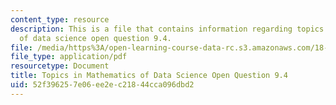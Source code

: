 ```yaml
---
content_type: resource
description: This is a file that contains information regarding topics in mathematics
  of data science open question 9.4.
file: /media/https%3A/open-learning-course-data-rc.s3.amazonaws.com/18-s096-topics-in-mathematics-of-data-science-fall-2015/52f396257e06ee2ec21844cca096dbd2_MIT18_S096F15_Open9.4.pdf
file_type: application/pdf
resourcetype: Document
title: Topics in Mathematics of Data Science Open Question 9.4
uid: 52f39625-7e06-ee2e-c218-44cca096dbd2
---
```

